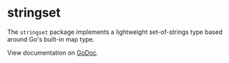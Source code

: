 # stringset

The `stringset` package implements a lightweight set-of-strings type based around Go's built-in map type.

View documentation on [GoDoc](http://godoc.org/bitbucket.org/creachadair/stringset).
